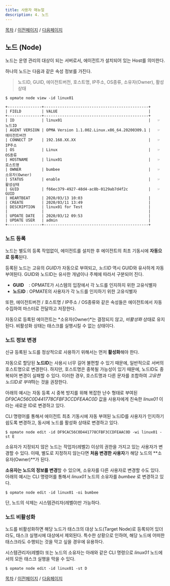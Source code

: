 ```yaml
---
title: 사용자 매뉴얼
description: 4. 노드
---
```


[목차](UserManual.md) / [이전페이지](UserManual3.md) / [다음페이지](UserManual5.md)

## 노드 (Node)

노드는 운영 관리의 대상이 되는 서버로서, 에이전트가 설치되어 있는 Host를 의미한다.

하나의 노드는 다음과 같은 속성 정보를 가진다.
> 노드ID, GUID, 에이전트버전, 호스트명, IP주소, OS종류, 소유자(Owner), 활성상태

```
$ opmate node view -id linux01

+---------------+----------------------------------------------+
| FIELD         | VALUE                                        |
+---------------+----------------------------------------------+
| ID            | linux01                                      |   ☞ 노드ID
| AGENT VERSION | OPMA Version 1.1.002.Linux.x86_64.20200309.1 |   ☞ 에이전트버전
| CONNECT IP    | 192.168.XX.XX                                |   ☞ IP주소
| OS            | Linux                                        |   ☞ OS종류
| HOSTNAME      | linux01                                      |   ☞ 호스트명
| OWNER         | bumbee                                       |   ☞ 소유자(Owner)
| STATUS        | enable                                       |   ☞ 활성상태
| GUID          | f66ec379-4927-48d4-ac8b-0129ab7d4f2c         |   ☞ GUID
| HEARTBEAT     | 2020/03/13 10:03                             |
| CREATE        | 2020/03/11 13:49                             |
| DESCRIPTION   | linux01 for Test                             |
|               |                                              |
| UPDATE DATE   | 2020/03/12 09:53                             |
| UPDATE USER   | admin                                        |
+---------------+----------------------------------------------+
```

### 노드 등록

노드는 별도의 등록 작업없이, 에이전트를 설치한 후 에이전트의 최초 기동시에 **자동으로 등록**된다.

등록된 노드는 고유의 *GUID*가 자동으로 부여되고, *노드ID* 역시 GUID와 유사하게 자동 부여된다. GUID와 노드ID는 유사한 개념이나 주체에 따라서 구분되어 진다.

- **GUID** &nbsp;&nbsp;&nbsp;: OPMATE가 시스템의 입장에서 각 노드를 인지하지 위한 고유식별자
- **노드ID** : OPMATE의 사용자가 각 노드를 인지하기 위한 고유식별자

또한, 에이전트버전 / 호스트명 / IP주소 / OS종류와 같은 속성들은 에이전트에서 자동 수집하여 마스터로 전달하고 저장한다.

자동으로 등록된 에이전트는 *소유자(Owner)*는 결정되지 않고, *비활성화* 상태로 유지된다.
비활성화 상태는 태스크를 실행시킬 수 없는 상태이다.

### 노드 정보 변경

신규 등록된 노드를 정상적으로 사용하기 위해서는 먼저 **활성화**해야 한다.

자동으로 할당된 **노드ID**는 사용시 너무 길어 불편할 수 있기 때문에, 일반적으로 서버의 호스트명으로 변경한다.
하지만, 호스트명은 중복될 가능성이 있기 때문에, 노드ID도 중복되어 변경이 실패할 수 있다.
이러한 경우, 호스트명과 다른 문자를 조합하여 *고유한 노드ID로 부여*하는 것을 권장한다.

아래의 예시는 자동 등록 시 중복 방지를 위해 복잡한 난수 형태로 부여된 *DF9CAC56C0D441778CFBF3CCDFEAAC0D* 값을 사용자에게 친숙한 *linux01* 이라는 새로운 ID로 변경하고 있다.

CLI 명령어를 통해서 에이전트 최초 기동시에 자동 부여된 노드ID를 사용자가 인지하기 쉽도록 변경하고, 동시에 노드를 활성화 상태로 변경하고 있다.

```
$ opmate node edit -id DF9CAC56C0D441778CFBF3CCDFEAAC0D -wi linux01 -st E
```

소유자가 지정되지 않은 노드는 작업자(레벨2) 이상의 권한을 가지고 있는 사용자가 변경할 수 있다.
이때, 별도로 지정하지 않는다면 **처음 변경한 사용자**가 해당 노드의 **소유자(Owner)**가 된다.

**소유자는 노드의 정보를 변경**할 수 있으며, 소유자를 다른 사용자로 변경할 수도 있다.
아래의 예시는 CLI 명령어를 통해서 *linux01* 노드의 소유자를 *bumbee* 로 변경하고 있다.

```
$ opmate node edit -id linux01 -oi bumbee
```

단, 노드의 삭제는 시스템관리자(레벨0)만 가능하다.

### 노드 비활성화

노드를 비활성화하면 해당 노드가 태스크의 대상 노드(Target Node)로 등록되어 있더라도, 태스크 실행시에 대상에서 제외된다.
특수한 상황으로 인하여, 해당 노드에 어떠한 태스크라도 수행되는 것을 막고 싶을 경우에 유용하다.

시스템관리자(레벨0) 또는 노드의 소유자는 아래와 같은 CLI 명령으로 *linux01* 노드에서의 모든 태스크 실행을 막을 수 있다.

```
$ opmate node edit -id linux01 -st D
```

[목차](UserManual.md) / [이전페이지](UserManual3.md) / [다음페이지](UserManual5.md)